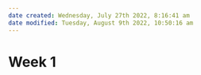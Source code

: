 ```yaml
---
date created: Wednesday, July 27th 2022, 8:16:41 am
date modified: Tuesday, August 9th 2022, 10:50:16 am
---
```

# Week 1
